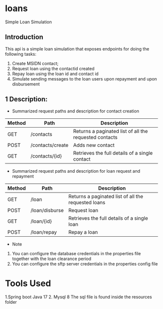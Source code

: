 # loans
Simple Loan Simulation

## Introduction
This api is a simple loan simulation that exposes endpoints for doing the following tasks:
1) Create MSIDN contact;
2) Request loan using the contactid created
3) Repay loan using the loan id and contact id
4) Simulate sending messages to the loan users upon repayment and upon disbursement

## 1 Description:
- Summarized request paths and description for contact creation

| Method | Path             | Description                                            |
|--------|------------------|--------------------------------------------------------|
| GET    | /contacts        | Returns a paginated list of all the requested contacts |
| POST   | /contacts/create | Adds new contact                                       |
| GET    | /contacts/{id}   | Retrieves the full details of a single contact              |

- Summarized request paths and description for loan request and repayment

| Method | Path           | Description                                         |
|--------|----------------|-----------------------------------------------------|
| GET    | /loan          | Returns a paginated list of all the requested loans |
| POST   | /loan/disburse | Request loan                                        |
| GET    | /loan/{id}     | Retrieves the full details of a single loan         |
| POST   | /loan/repay       | Repay a loan                                        |
- Note
1) You can configure the database credentials in the properties file together with the loan clearance 
period
2) You can configure the sftp server credentials  in the properties config file

# Tools Used
1.Spring boot Java 17
2. Mysql 8
 The sql file is found inside the resources folder







